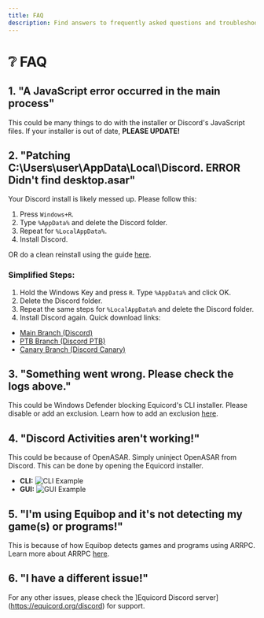 ```yaml
---
title: FAQ
description: Find answers to frequently asked questions and troubleshooting tips for Equicord.
---
```


# ❔ FAQ

## 1. "A JavaScript error occurred in the main process"

This could be many things to do with the installer or Discord's JavaScript files. If your installer is out of date, **PLEASE UPDATE!**

## 2. "Patching C:\Users\user\AppData\Local\Discord. ERROR Didn't find desktop.asar"

Your Discord install is likely messed up. Please follow this:

1. Press `Windows+R`.
2. Type `%AppData%` and delete the Discord folder.
3. Repeat for `%LocalAppData%`.
4. Install Discord.

OR do a clean reinstall using the guide [here](https://support.discord.com/hc/en-us/articles/115004307527--Windows-Corrupt-Installation).

### Simplified Steps:

1. Hold the Windows Key and press `R`. Type `%AppData%` and click OK.
2. Delete the Discord folder.
3. Repeat the same steps for `%LocalAppData%` and delete the Discord folder.
4. Install Discord again. Quick download links:

- [Main Branch (Discord)](https://discord.com/api/downloads/distributions/app/installers/latest?channel=stable&platform=win&arch=x64)
- [PTB Branch (Discord PTB)](https://ptb.discord.com/api/downloads/distributions/app/installers/latest?channel=ptb&platform=win&arch=x64)
- [Canary Branch (Discord Canary)](https://canary.discord.com/api/downloads/distributions/app/installers/latest?channel=canary&platform=win&arch=x64)

## 3. "Something went wrong. Please check the logs above."

This could be Windows Defender blocking Equicord's CLI installer. Please disable or add an exclusion. Learn how to add an exclusion [here](https://www.howtogeek.com/671233/how-to-add-exclusions-in-windows-defender-on-windows-10/).

## 4. "Discord Activities aren't working!"

This could be because of OpenASAR. Simply uninject OpenASAR from Discord. This can be done by opening the Equicord installer.

- **CLI:**
  ![CLI Example](/cli.png)
- **GUI:**
  ![GUI Example](/gui.png)

## 5. "I'm using Equibop and it's not detecting my game(s) or programs!"

This is because of how Equibop detects games and programs using ARRPC. Learn more about ARRPC [here](https://github.com/OpenAsar/arrpc).

## 6. "I have a different issue!"

For any other issues, please check the ]Equicord Discord server](https://equicord.org/discord) for support.
